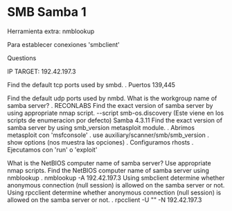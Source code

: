 # SMB Samba 1

Herramienta extra: nmblookup

Para establecer conexiones 'smbclient'


Questions

IP TARGET: 192.42.197.3

Find the default tcp ports used by smbd.
    . Puertos 139,445

Find the default udp ports used by nmbd.
What is the workgroup name of samba server?
    . RECONLABS
Find the exact version of samba server by using appropriate nmap script.
    --script smb-os.discovery  (Este viene en los scripts de enumeracion por defecto)
    Samba 4.3.11
Find the exact version of samba server by using smb_version metasploit module.
    . Abrimos metasploit con 'msfconsole'
    . use auxiliary/scanner/smb/smb_version
    . show options (nos muestra las opciones)
    . Configuramos rhosts
    . Ejecutamos con 'run' o 'exploit'

What is the NetBIOS computer name of samba server? Use appropriate nmap scripts.
Find the NetBIOS computer name of samba server using nmblookup
    . nmblookup -A 192.42.197.3
Using smbclient determine whether anonymous connection (null session)  is allowed on the samba server or not.
Using rpcclient determine whether anonymous connection (null session) is allowed on the samba server or not.
    . rpcclient -U "" -N 192.42.197.3